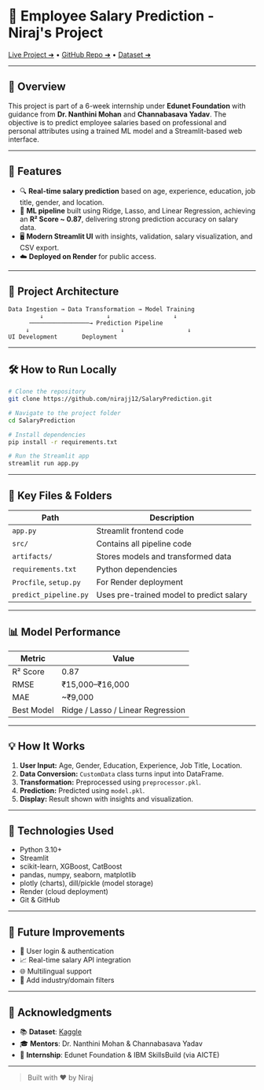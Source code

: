 # 💼 Employee Salary Prediction - Niraj's Project

[Live Project ➜](https://salaryprediction-6979.onrender.com) • [GitHub Repo ➜](https://github.com/nirajj12/SalaryPrediction) • [Dataset ➜](https://www.kaggle.com/datasets/mrsimple07/salary-prediction-data)

---

## 📌 Overview
This project is part of a 6-week internship under **Edunet Foundation** with guidance from **Dr. Nanthini Mohan** and **Channabasava Yadav**. The objective is to predict employee salaries based on professional and personal attributes using a trained ML model and a Streamlit-based web interface.

---

## 🚀 Features
- 🔍 **Real-time salary prediction** based on age, experience, education, job title, gender, and location.
- 🎯 **ML pipeline** built using Ridge, Lasso, and Linear Regression, achieving an **R² Score ~ 0.87**, delivering strong prediction accuracy on salary data.
- 🖥️ **Modern Streamlit UI** with insights, validation, salary visualization, and CSV export.
- ☁️ **Deployed on Render** for public access.

---

## 🧩 Project Architecture

```
Data Ingestion → Data Transformation → Model Training
         ↓                  ↓                  ↓
      ─────────────────→ Prediction Pipeline
     ↓                          ↓                  ↓
UI Development       Deployment
```

---

## 🛠️ How to Run Locally
```bash
# Clone the repository
git clone https://github.com/nirajj12/SalaryPrediction.git

# Navigate to the project folder
cd SalaryPrediction

# Install dependencies
pip install -r requirements.txt

# Run the Streamlit app
streamlit run app.py
```

---

## 📁 Key Files & Folders
| Path                       | Description                              |
|----------------------------|------------------------------------------|
| `app.py`                   | Streamlit frontend code                  |
| `src/`                     | Contains all pipeline code               |
| `artifacts/`               | Stores models and transformed data       |
| `requirements.txt`         | Python dependencies                      |
| `Procfile`, `setup.py`     | For Render deployment                    |
| `predict_pipeline.py`      | Uses pre-trained model to predict salary |

---

## 📊 Model Performance
| Metric       | Value            |
|--------------|------------------|
| R² Score     | 0.87             |
| RMSE         | ₹15,000–₹16,000  |
| MAE          | ~₹9,000          |
| Best Model   | Ridge / Lasso / Linear Regression |

---

## 💡 How It Works
1. **User Input:** Age, Gender, Education, Experience, Job Title, Location.
2. **Data Conversion:** `CustomData` class turns input into DataFrame.
3. **Transformation:** Preprocessed using `preprocessor.pkl`.
4. **Prediction:** Predicted using `model.pkl`.
5. **Display:** Result shown with insights and visualization.

---

## 🧠 Technologies Used
- Python 3.10+
- Streamlit
- scikit-learn, XGBoost, CatBoost
- pandas, numpy, seaborn, matplotlib
- plotly (charts), dill/pickle (model storage)
- Render (cloud deployment)
- Git & GitHub

---

## 🔮 Future Improvements
- 🔐 User login & authentication
- 📈 Real-time salary API integration
- 🌐 Multilingual support
- 🧾 Add industry/domain filters

---

## 🙌 Acknowledgments
- 📚 **Dataset**: [Kaggle](https://www.kaggle.com/datasets/mrsimple07/salary-prediction-data)
- 🎓 **Mentors**: Dr. Nanthini Mohan & Channabasava Yadav
- 🤝 **Internship**: Edunet Foundation & IBM SkillsBuild (via AICTE)

---

> Built with ❤️ by Niraj
